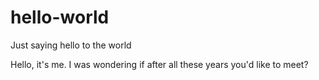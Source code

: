 # hello-world
Just saying hello to the world

Hello, it's me. I was wondering if after all these years you'd like to meet?
